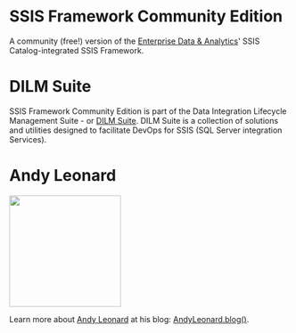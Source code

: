 # SSIS Framework Community Edition
A community (free!) version of the <a href="https://entdna.com" target="_blank">Enterprise Data & Analytics</a>&apos; SSIS Catalog-integrated SSIS Framework.

# DILM Suite
SSIS Framework Community Edition is part of the Data Integration Lifecycle Management Suite - or <a href="https://dilmsuite.com" target="_blank">DILM Suite</a>. DILM Suite is a collection of solutions and utilities designed to facilitate DevOps for SSIS (SQL Server integration Services).

# Andy Leonard
<a href="https://andyleonard.blog" target="_blank"><img src="https://avatars0.githubusercontent.com/u/13651501?s=460&v=4" width="200"></a>

Learn more about <a href="https://andyleonard.blog/learn-more" target="_blank">Andy Leonard</a> at his blog: <a href="https://andyleonard.blog" target="_blank">AndyLeonard.blog()</a>.
